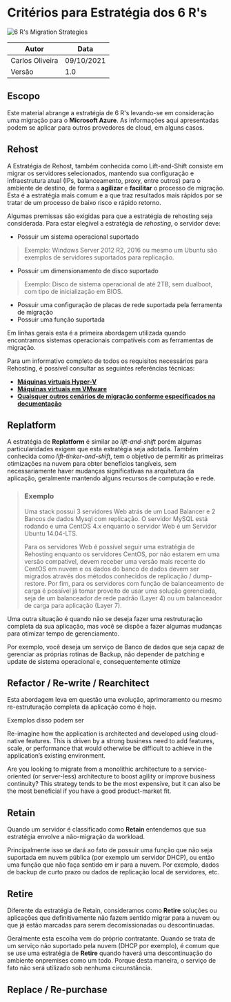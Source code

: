 <h1 align="center">

# Critérios para Estratégia dos 6 R's

![6 R's Migration Strategies](https://www.qentelli.com/sites/default/files/inline-images/Cloud-Transformation.jpg)

</h1>

| Autor | Data |
| -- | -- |
| Carlos Oliveira | 09/10/2021|
| Versão | 1.0 |

## Escopo
Este material abrange a estratégia de 6 R's levando-se em consideração uma migração para o **Microsoft Azure**. As informações aqui apresentadas podem se aplicar para outros provedores de cloud, em alguns casos. 

## Rehost

A Estratégia de Rehost, também conhecida como Lift-and-Shift consiste em migrar os servidores selecionados, mantendo sua configuração e infraestrutura atual (IPs, balanceamento, proxy, entre outros) para o ambiente de destino, de forma a **agilizar** e **facilitar** o processo de migração. Esta é a estratégia mais comum e a que traz resultados mais rápidos por se tratar de um processo de baixo risco e rápido retorno.

Algumas premissas são exigidas para que a estratégia de rehosting seja considerada. Para estar elegível a estratégia de *rehosting*, o servidor deve:

 * Possuir um sistema operacional suportado
> Exemplo: Windows Server 2012 R2, 2016 ou mesmo um Ubuntu são exemplos de servidores suportados para replicação.
 * Possuir um dimensionamento de disco suportado
> Exemplo: Disco de sistema operacional de até 2TB, sem dualboot, com tipo de inicialização em BIOS.
 * Possuir uma configuração de placas de rede suportada pela ferramenta de migração
 * Possuir uma função suportada

Em linhas gerais esta é a primeira abordagem utilizada quando encontramos sistemas operacionais compatíveis com as ferramentas de migração.

Para um informativo completo de todos os requisitos necessários para Rehosting, é possível consultar as seguintes referências técnicas:
 * [**Máquinas virtuais Hyper-V**](https://docs.microsoft.com/en-us/azure/migrate/migrate-support-matrix-hyper-v-migration)
 * [**Máquinas virtuais em VMware**](https://docs.microsoft.com/en-us/azure/migrate/migrate-support-matrix-vmware-migration)
 * [**Quaisquer outros cenários de migração conforme especificados na documentação**](https://docs.microsoft.com/en-us/azure/migrate/migrate-support-matrix-physical-migration) 

## Replatform
A estratégia de **Replatform** é similar ao *lift-and-shift* porém algumas particularidades exigem que esta estratégia seja adotada. Também conhecida como *lift-tinker-and-shift*, tem o objetivo de permitir as primeiras otimizações na nuvem para obter benefícios tangíveis, sem necessariamente haver mudanças significativas na arquitetura da aplicação, geralmente mantendo alguns recursos de computação e rede.
> ### Exemplo
> 
> Uma stack possui 3 servidores Web atrás de um Load Balancer e 2 Bancos de dados Mysql com replicação. O servidor MySQL está rodando e uma CentOS 4.x enquanto o servidor Web é um Servidor Ubuntu 14.04-LTS. 
> 
> Para os servidores Web é possível seguir uma estratégia de Rehosting enquanto os servidores CentOS, por não estarem em uma versão compatível, devem receber uma versão mais recente do CentOS em nuvem e os dados do banco de dados devem ser migrados através dos métodos conhecidos de replicação / dump-restore. Por fim, para os servidores com função de balanceamento de carga é possível já tomar proveito de usar uma solução gerenciada, seja de um balanceador de rede padrão (Layer 4) ou um balanceador de carga para aplicação (Layer 7).

Uma outra situação é quando não se deseja fazer uma restruturação completa da sua aplicação, mas você se dispõe a fazer algumas mudanças para otimizar tempo de gerenciamento. 

Por exemplo, você deseja um serviço de Banco de dados que seja capaz de gerenciar as próprias rotinas de Backup, não depender de patching e update de sistema operacional e, consequentemente otimize 

## Refactor / Re-write / Rearchitect
Esta abordagem leva em questão uma evolução, aprimoramento ou mesmo re-estruturação completa da aplicação como é hoje. 

Exemplos disso podem ser 

Re-imagine how the application is architected and developed using cloud-native features. This is driven by a strong business need to add features, scale, or performance that would otherwise be difficult to achieve in the application’s existing environment.

Are you looking to migrate from a monolithic architecture to a service-oriented (or server-less) architecture to boost agility or improve business continuity? This strategy tends to be the most expensive, but it can also be the most beneficial if you have a good product-market fit.

## Retain
Quando um servidor é classificado como **Retain** entendemos que sua estratégia envolve a não-migração da workload. 

Principalmente isso se dará ao fato de possuir uma função que não seja suportada em nuvem pública (por exemplo um servidor DHCP), ou então uma função que não faça sentido em ir para a nuvem. Por exemplo, dados de backup de curto prazo ou dados de replicação local de servidores, etc.

## Retire
Diferente da estratégia de Retain, consideramos como **Retire** soluções ou aplicações que definitivamente não fazem sentido migrar para a nuvem ou que já estão marcadas para serem decomissionadas ou descontinuadas. 

Geralmente esta escolha vem do próprio contratante. Quando se trata de um serviço não suportado pela nuvem (DHCP por exemplo), é comum que se use uma estratégia de **Retire** quando haverá uma descontinuação do ambiente onpremises como um todo. Porque desta maneira, o serviço de fato não será utilizado sob nenhuma circunstância.

## Replace / Re-purchase



